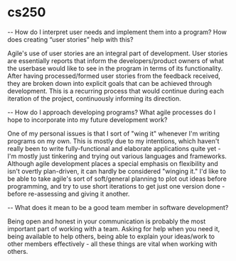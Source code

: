 # cs250
-- How do I interpret user needs and implement them into a program? How does creating “user stories” help with this?

Agile's use of user stories are an integral part of development. User stories are essentially reports that inform the developers/product owners of what the userbase would like to see in the program in terms of its functionality. After having processed/formed user stories from the feedback received, they are broken down into explicit goals that can be achieved through development. This is a recurring process that would continue during each iteration of the project, continuously informing its direction.

-- How do I approach developing programs? What agile processes do I hope to incorporate into my future development work?

One of my personal issues is that I sort of "wing it" whenever I'm writing programs on my own. This is mostly due to my intentions, which haven't really been to write fully-functional and elaborate applications quite yet - I'm mostly just tinkering and trying out various languages and frameworks. Although agile development places a special emphasis on flexibility and isn't overtly plan-driven, it can hardly be considered "winging it." I'd like to be able to take agile's sort of soft/general planning to plot out ideas before programming, and try to use short iterations to get just one version done - before re-assessing and giving it another. 

-- What does it mean to be a good team member in software development?

Being open and honest in your communication is probably the most important part of working with a team. Asking for help when you need it, being available to help others, being able to explain your ideas/work to other members effectively - all these things are vital when working with others. 